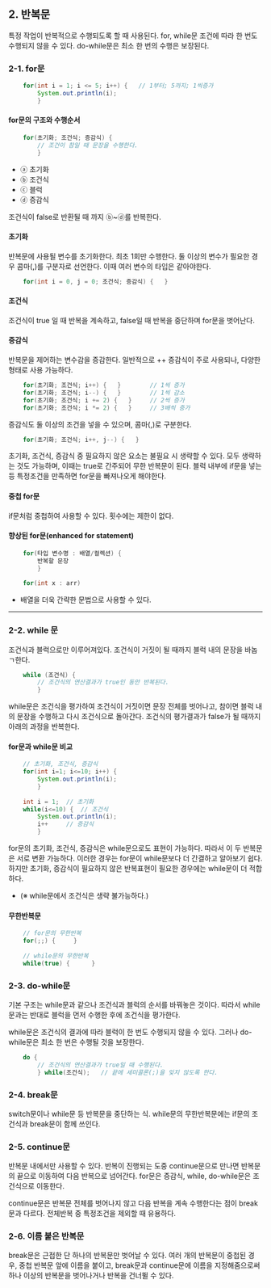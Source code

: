 ## 2. 반복문 
특정 작업이 반복적으로 수행되도록 할 때 사용된다. 
for, while문 조건에 따라 한 번도 수행되지 않을 수 있다.
do-while문은 최소 한 번의 수행은 보장된다. 

### 2-1. for문 
```java
    for(int i = 1; i <= 5; i++) {   // 1부터; 5까지; 1씩증가 
        System.out.println(i);
        }
```

#### for문의 구조와 수행순서 
```java
    for(초기화; 조건식; 증감식) { 
        // 조건이 참일 때 문장을 수행한다.
        }
```
* ⓐ 초기화 
* ⓑ 조건식
* ⓒ 블럭
* ⓓ 증감식

조건식이 false로 반환될 때 까지 ⓑ~ⓓ를 반복한다.

#### 초기화 
반복문에 사용될 변수를 초기화한다. 최초 1회만 수행한다. 
둘 이상의 변수가 필요한 경우 콤마(,)를 구분자로 선언한다. 
이때 여러 변수의 타입은 같아야한다. 
```java 
    for(int i = 0, j = 0; 조건식; 증감식) {   }
```
#### 조건식 
조건식이 true 일 때 반복을 계속하고, false일 때 반복을 중단하며 for문을 벗어난다.

#### 증감식 
반복문을 제어하는 변수감을 증감한다. 일반적으로 ++ 증감식이 주로 사용되나, 다양한 형태로 사용 가능하다.
```java 
    for(초기화; 조건식; i++) {   }        // 1씩 증가
    for(초기화; 조건식; i--) {   }        // 1씩 감소
    for(초기화; 조건식; i += 2) {   }     // 2씩 증가
    for(초기화; 조건식; i *= 2) {   }     // 3배씩 증가
```
증감식도 둘 이상의 조건을 넣을 수 있으며, 콤마(,)로 구분한다.
```java 
    for(초기화; 조건식; i++, j--) {   }
```
초기화, 조건식, 증감식 중 필요하지 않은 요소는 불필요 시 생략할 수 있다. 
모두 생략하는 것도 가능하며, 이때는 true로 간주되어 무한 반복문이 된다. 
블럭 내부에 if문을 넣는 등 특정조건을 만족하면 for문을 빠져나오게 해야한다. 

#### 중첩 for문 
if문처럼 중첩하여 사용할 수 있다.
횟수에는 제한이 없다.

#### 향상된 for문(enhanced for statement)
```java
    for(타입 변수명 : 배열/컬렉션) {
        반복할 문장
        }
        
    for(int x : arr)
```
* 배열을 더욱 간략한 문법으로 사용할 수 있다.  
---
### 2-2. while 문 
조건식과 블럭으로만 이루어져있다. 조건식이 거짓이 될 때까지 블럭 내의 문장을 바놉ㄱ한다. 
```java
    while (조건식) {
        // 조건식의 연산결과가 true인 동안 반복된다.
        }
```
while문은 조건식을 평가하여 조건식이 거짓이면 문장 전체를 벗어나고, 참이면 블럭 내의 문장을 수행하고 다시 조건식으로 돌아간다. 
조건식의 평가결과가 false가 될 때까지 아래의 과정을 반복한다. 

#### for문과 while문 비교
```java
    // 초기화, 조건식, 증감식
    for(int i=1; i<=10; i++) {
        System.out.println(i);
        }
        
    int i = 1;  // 초기화
    while(i<=10) {  // 조건식
        System.out.println(i);
        i++     // 증감식
        }
```
for문의 초기화, 조건식, 증감식은 while문으로도 표현이 가능하다.
따라서 이 두 반복문은 서로 변환 가능하다. 이러한 경우는 for문이 while문보다 더 간결하고 알아보기 쉽다. 
하지만 초기화, 증감식이 필요하지 않은 반복표현이 필요한 경우에는 while문이 더 적합하다.
* (※ while문에서 조건식은 생략 불가능하다.)

#### 무한반복문 
```java
    // for문의 무한반복 
    for(;;) {     }
    
    // while문의 무한반복 
    while(true) {      }  
```

### 2-3. do-while문 
기본 구조는 while문과 같으나 조건식과 블럭의 순서를 바꿔놓은 것이다. 
따라서 while문과는 반대로 블럭을 먼저 수행한 후에 조건식을 평가한다.

while문은 조건식의 결과에 따라 블럭이 한 번도 수행되지 않을 수 있다. 
그러나 do-while문은 최소 한 번은 수행될 것을 보장한다.

```java
    do {
        // 조건식의 연산결과가 true일 때 수행된다.
        } while(조건식);   // 끝에 세미콜론(;)을 잊지 않도록 한다.
```

### 2-4. break문
switch문이나 while문 등 반복문을 중단하는 식. 
while문의 무한반복문에는 if문의 조건식과 break문이 함께 쓰인다.

### 2-5. continue문 
반복문 내에서만 사용할 수 있다.
반복이 진행되는 도중 continue문으로 만나면 반복문의 끝으로 이동하여 다음 반복으로 넘어간다. 
for문은 증감식, while, do-while문은 조건식으로 이동한다. 

continue문은 반복문 전체를 벗어나지 않고 다음 반복을 계속 수행한다는 점이 break문과 다르다.
전체반복 중 특정조건을 제외할 때 유용하다. 

### 2-6. 이름 붙은 반복문 
break문은 근접한 단 하나의 반복문만 벗어날 수 있다. 
여러 개의 반복문이 중첩된 경우, 중첩 반복문 앞에 이름을 붙이고,
break문과 continue문에 이름을 지정해줌으로써 하나 이상의 반복문을 벗어나거나 반복을 건너뛸 수 있다. 



